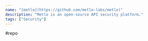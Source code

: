 ```yaml
---
name: "[metlo](https://github.com/metlo-labs/metlo)"
description: "Metlo is an open-source API security platform."
tags: ["Security"]
---
```

#repo